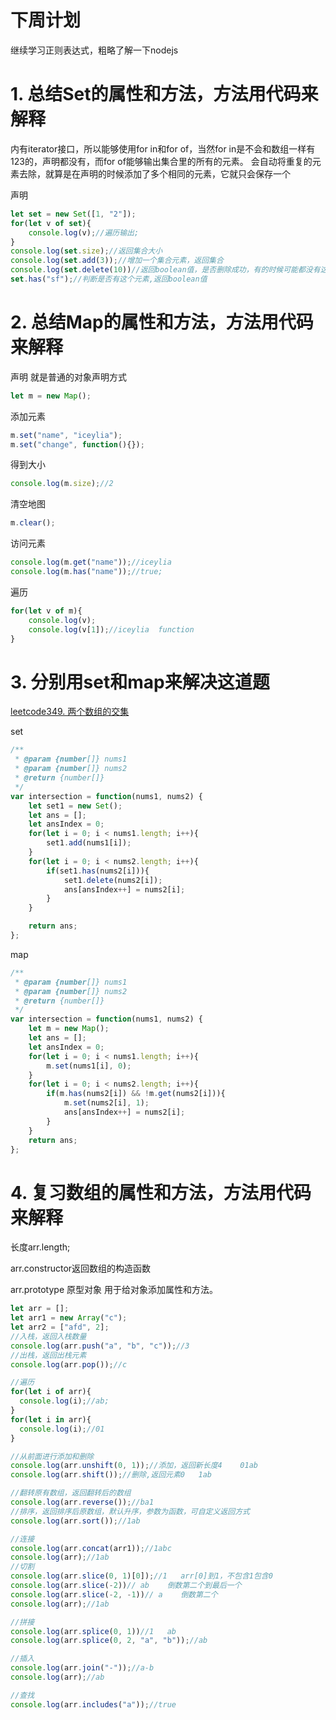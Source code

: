 # 下周计划

继续学习正则表达式，粗略了解一下nodejs

# 1. 总结Set的属性和方法，方法用代码来解释

内有iterator接口，所以能够使用for in和for of，当然for in是不会和数组一样有123的，声明都没有，而for of能够输出集合里的所有的元素。
会自动将重复的元素去除，就算是在声明的时候添加了多个相同的元素，它就只会保存一个

声明

```js
let set = new Set([1, "2"]);
for(let v of set){
    console.log(v);//遍历输出;
}
console.log(set.size);//返回集合大小
console.log(set.add(3));//增加一个集合元素，返回集合
console.log(set.delete(10))//返回boolean值，是否删除成功，有的时候可能都没有这个元素
set.has("sf");//判断是否有这个元素,返回boolean值   
```

# 2. 总结Map的属性和方法，方法用代码来解释

声明
就是普通的对象声明方式

```js
let m = new Map();
```

添加元素

```js
m.set("name", "iceylia");
m.set("change", function(){});
```

得到大小

```js
console.log(m.size);//2
```

清空地图

```js
m.clear();
```

访问元素

```js
console.log(m.get("name"));//iceylia
console.log(m.has("name"));//true;
```

遍历

```js
for(let v of m){
    console.log(v);
    console.log(v[1]);//iceylia  function
}
```

# 3. 分别用set和map来解决这道题

[leetcode349. 两个数组的交集](https://leetcode.cn/problems/intersection-of-two-arrays/)

set

```js
/**
 * @param {number[]} nums1
 * @param {number[]} nums2
 * @return {number[]}
 */
var intersection = function(nums1, nums2) {
    let set1 = new Set();
    let ans = [];
    let ansIndex = 0;
    for(let i = 0; i < nums1.length; i++){
        set1.add(nums1[i]);    
    }
    for(let i = 0; i < nums2.length; i++){
        if(set1.has(nums2[i])){
            set1.delete(nums2[i]);
            ans[ansIndex++] = nums2[i];
        }
    }

    return ans;
};
```

map

```js
/**
 * @param {number[]} nums1
 * @param {number[]} nums2
 * @return {number[]}
 */
var intersection = function(nums1, nums2) {
    let m = new Map();
    let ans = [];
    let ansIndex = 0;
    for(let i = 0; i < nums1.length; i++){
        m.set(nums1[i], 0);
    }
    for(let i = 0; i < nums2.length; i++){
        if(m.has(nums2[i]) && !m.get(nums2[i])){
            m.set(nums2[i], 1);
            ans[ansIndex++] = nums2[i];
        }
    }
    return ans;
};
```

# 4. 复习数组的属性和方法，方法用代码来解释

长度arr.length;

arr.constructor返回数组的构造函数

arr.prototype 原型对象 用于给对象添加属性和方法。

```js
let arr = [];
let arr1 = new Array("c");
let arr2 = ["afd", 2];
//入栈，返回入栈数量
console.log(arr.push("a", "b", "c"));//3
//出栈，返回出栈元素
console.log(arr.pop());//c

//遍历
for(let i of arr){
  console.log(i);//ab;
}
for(let i in arr){
  console.log(i);//01
}

//从前面进行添加和删除
console.log(arr.unshift(0, 1));//添加，返回新长度4    01ab
console.log(arr.shift());//删除,返回元素0   1ab

//翻转原有数组，返回翻转后的数组
console.log(arr.reverse());//ba1
//排序，返回排序后原数组，默认升序，参数为函数，可自定义返回方式
console.log(arr.sort());//1ab

//连接
console.log(arr.concat(arr1));//1abc
console.log(arr);//1ab
//切割
console.log(arr.slice(0, 1)[0]);//1   arr[0]到1，不包含1包含0
console.log(arr.slice(-2))// ab    倒数第二个到最后一个
console.log(arr.slice(-2, -1))// a    倒数第二个
console.log(arr);//1ab

//拼接
console.log(arr.splice(0, 1))//1   ab
console.log(arr.splice(0, 2, "a", "b"));//ab

//插入
console.log(arr.join("-"));//a-b 
console.log(arr);//ab

//查找
console.log(arr.includes("a"));//true
```


